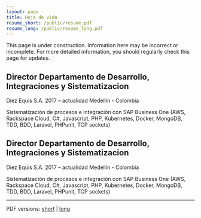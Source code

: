 ```yaml
---
layout: page
title: Hoja de vida
resume_short: /public/resume.pdf
resume_long: /public/resume_long.pdf
---
```


<p class="message">
This page is under construction. Information here may be incorrect or incomplete. For more detailed information, you should regularly check this page for updates.
</p>

## Director Departamento de Desarrollo, Integraciones y Sistematizacion
Diez Equis S.A.
2017 – actualidad
Medellin - Colombia

Sistematización de procesos e integración con SAP Business One (AWS, Rackspace Cloud, C#, Javascript, PHP, Kubernetes, Docker, MongoDB, TDD, BDD, Laravel, PHPunit, TCP sockets)

## Director Departamento de Desarrollo, Integraciones y Sistematizacion
Diez Equis S.A.
2017 – actualidad
Medellin - Colombia

Sistematización de procesos e integración con SAP Business One (AWS, Rackspace Cloud, C#, Javascript, PHP, Kubernetes, Docker, MongoDB, TDD, BDD, Laravel, PHPunit, TCP sockets)

<hr/>
<div id="cf-pdf-down">PDF versions: <a href="{{ page.resume_short }}">short</a>&nbsp;|&nbsp;<a href="{{ page.resume_long }}">long</a></div>

</div>
